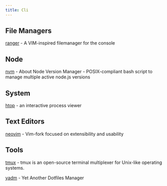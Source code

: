 ```yaml
---
title: Cli
---
```


## File Managers

[ranger](https://github.com/ranger/ranger) - A VIM-inspired filemanager for the console

## Node

[nvm](https://github.com/nvm-sh/nvm) - About Node Version Manager - POSIX-compliant bash script to manage multiple active node.js versions

## System

[htop](https://htop.dev/) - an interactive process viewer

## Text Editors

[neovim](https://neovim.io/) - Vim-fork focused on extensibility and usability

## Tools

[tmux](https://github.com/tmux/tmux) - tmux is an open-source terminal multiplexer for Unix-like operating systems.

[yadm](https://yadm.io/) - Yet Another Dotfiles Manager
